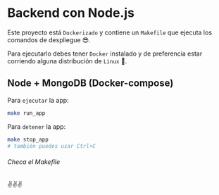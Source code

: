 # Backend con Node.js

Este proyecto está ``Dockerizado`` y contiene un ``Makefile`` que ejecuta los comandos de despliegue 😎.

Para ejecutarlo debes tener ``Docker`` instalado y de preferencia estar corriendo alguna distribución 
de ``Linux`` 🐧.

## Node + MongoDB (Docker-compose)

Para ``ejecutar`` la app:

```bash
make run_app
```

Para ``detener`` la app:

```bash
make stop_app
# también puedes usar Ctrl+C
```
###### *Checa el Makefile*
  
✌✌✌